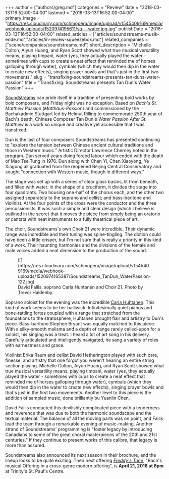+++
author = ["authors/greg.md"]
categories = "Review"
date = "2018-03-13T16:52:00-04:00"
lastmod = "2018-03-13T16:52:00-04:00"
primary_image = "https://res.cloudinary.com/schmopera/image/upload/v1545409169/media/webhook-uploads/1520974195611/sq---water.jpg.jpg"
publishDate = "2018-03-13T16:52:00-04:00"
related_articles = ["articles/soundstreams-musik-ende.md","articles/in-review-squeezebox.md"]
related_companies = ["scene/companies/soundstreams.md"]
short_description = "Michelle Colton, Aiyun Huang, and Ryan Scott showed what true musical versatility means, playing timpani, water (yes, they actually played the water - sometimes with cups to create a neat effect that reminded me of horses galloping through water), cymbals (which they would then dip in the water to create new effects), singing prayer bowls and that&#039;s just in the first two movements."
slug = "transfixing-soundstreams-presents-tan-duns-water-passion"
title = "Transfixing: Soundstreams presents Tan Dun&#039;s Water Passion"
+++

[Soundstreams](/scene/companies/soundstreams/) can pride itself in a tradition of presenting bold works by bold composers, and Friday night was no exception. Based on *Bach's St. Matthew Passion* (*Matthäus-Passion*) and commissioned by the Bachakadmie Stuttgart led by Helmut Rilling to commemorate 250th year of Bach's death, Chinese Composer Tan Dun's *Water Passion After St. Matthew* is a work so unique and creative yet accessible that I was transfixed. 

Dun is the last of four composers Soundstreams has presented continuing to "explore the tension between Chinese ancient cultural traditions and those in Western music." Artistic Director Lawrence Cherney noted in the program. Dun served years doing forced labour which ended with the death of Mao Tse Tung in 1976. Dun along with Chen Yi, Chen Xiaoyong, Ye Xiagong all graduated from the reopened Beijing Central Conservatory and sought "connection with Western music, though in different ways."

The stage was set up with a series of clear glass basins, lit from beneath, and filled with water. In the shape of a cruciform, it divides the stage into four quadrants. Two housing one-half of the chorus each, and the other two assigned separately to the soprano and cellist; and bass-baritone and violinist. At the four points of the cross were the conductor and the three percussionists. It was such a simple and clear design (which I believe is outlined in the score) that it moves the piece from simply being an oratorio or cantata with neat instruments to a fully theatrical piece of art. 

The choir, Soundstreams's own Choir 21 were incredible. Their dynamic range was incredible and their tuning was spine-tingling. The diction could have been a little crisper, but I'm not sure that is really a priority in this kind of a work. Their haunting harmonies and the divisions of the female and male voices added a neat dimension to the production of the sound. 

<figure data-type="image">
![](https://res.cloudinary.com/schmopera/image/upload/v1545409169/media/webhook-uploads/1520974165387/Soundstreams_TanDun_WaterPassion-122.jpg)
<figcaption>David Fallis, soprano Carla Huhtanen and Choir 21. Photo by Trevor Haldenby.</figcaption>
</figure>

Soprano soloist for the evening was the incredible [Carla Huhtanen](/scene/people/carla-huhtanen/). This kind of work seems to be her bailiwick. Infinitesimally quiet pianos and bone-rattling fortes coupled with a range that stretched from the foundations to the stratosphere, Huhtanen brought flair and artistry to Dun's piece. Bass-baritone Stephen Bryant was equally matched to this piece. With a silky-smooth melisma and a depth of range rarely called-upon for a soloist, his singing was a treat. I heard a lot of art song in his delivery. Carefully articulated and intelligently navigated, he sang a variety of roles with earnestness and grace. 

Violinist Erika Raum and cellist David Hetherington played with such care, finesse, and artistry that one forgot you weren't hearing an entire string section playing. Michelle Colton, Aiyun Huang, and Ryan Scott showed what true musical versatility means, playing timpani, water (yes, they actually played the water - sometimes with cups to create a neat effect that reminded me of horses galloping through water), cymbals (which they would then dip in the water to create new effects), singing prayer bowls and that's just in the first two movements. Another level to this piece is the addition of sampled music, done brilliantly bu Yuanlin Chen.  

David Fallis conducted this devilishly complicated piece with a tenderness and reverence that was due to both the harmonic soundscape and the textual material. The balance of all the moving parts was on point, and Fallis lead the team through a remarkable evening of music-making. Another strand of Soundstreams' programming is "foster legacy by introducing Canadians to some of the great choral masterpieces of the 20th and 21st centuries." If they continue to present works of this calibre, that legacy is more than assured. 

Soundstreams also announced its next season in their brochure, and the lineup looks to be quite exciting. Their next offering [*Freddy's Tune*](https://www.soundstreams.ca/performances/main-stage/freddys-tune/), "Bach's musical Offering in a cross-genre modern offering", is **April 21, 2018 at 8pm** at Trinity's St. Paul's Centre. 
